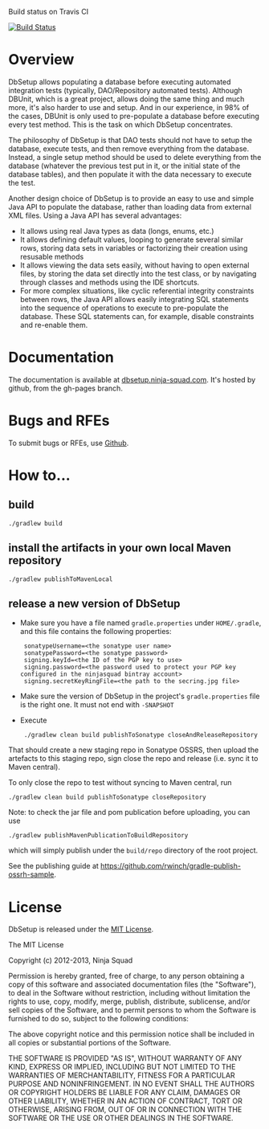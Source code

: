 Build status on Travis CI

[![Build Status](https://secure.travis-ci.org/Ninja-Squad/DbSetup.png)](http://travis-ci.org/Ninja-Squad/DbSetup)

# Overview

DbSetup allows populating a database before executing automated integration tests (typically, DAO/Repository automated tests). 
Although DBUnit, which is a great project, allows doing the same thing and much more, it's also harder to use and setup. 
And in our experience, in 98% of the cases, DBUnit is only used to pre-populate a database before executing every test method. 
This is the task on which DbSetup concentrates.

The philosophy of DbSetup is that DAO tests should not have to setup the database, execute tests, and then remove everything from the database. 
Instead, a single setup method should be used to delete everything from the database (whatever the previous test put in it, or the initial state 
of the database tables), and then populate it with the data necessary to execute the test.

Another design choice of DbSetup is to provide an easy to use and simple Java API to populate the database, rather than loading data from external 
XML files. Using a Java API has several advantages:

   - It allows using real Java types as data (longs, enums, etc.)
   - It allows defining default values, looping to generate several similar rows, storing data sets in variables or factorizing their 
     creation using resusable methods
   - It allows viewing the data sets easily, without having to open external files, by storing the data set directly into the test class, 
     or by navigating through classes and methods using the IDE shortcuts.
   - For more complex situations, like cyclic referential integrity constraints between rows, the Java API allows easily integrating SQL 
     statements into the sequence of operations to execute to pre-populate the database. These SQL statements can, for example, disable 
     constraints and re-enable them.

# Documentation

The documentation is available at [dbsetup.ninja-squad.com](http://dbsetup.ninja-squad.com). It's hosted by github,
from the gh-pages branch.

# Bugs and RFEs

To submit bugs or RFEs, use [Github](https://github.com/Ninja-Squad/DbSetup/issues).

# How to...
## build

    ./gradlew build

## install the artifacts in your own local Maven repository
    
    ./gradlew publishToMavenLocal
    
## release a new version of DbSetup

 - Make sure you have a file named `gradle.properties` under `HOME/.gradle`, and this file contains the following 
properties:

        sonatypeUsername=<the sonatype user name>
        sonatypePassword=<the sonatype password>       
        signing.keyId=<the ID of the PGP key to use>
        signing.password=<the password used to protect your PGP key configured in the ninjasquad bintray account>
        signing.secretKeyRingFile=<the path to the secring.jpg file>

 - Make sure the version of DbSetup in the project's `gradle.properties` file is the right one. It must not end with `-SNAPSHOT`
 - Execute
 
        ./gradlew clean build publishToSonatype closeAndReleaseRepository
        
That should create a new staging repo in Sonatype OSSRS, then upload the artefacts to this staging repo, 
sign close the repo and release (i.e. sync it to Maven central).

To only close the repo to test without syncing to Maven central, run

    ./gradlew clean build publishToSonatype closeRepository

Note: to check the jar file and pom publication before uploading, you can use 

    ./gradlew publishMavenPublicationToBuildRepository
    
which will simply publish under the `build/repo` directory of the root project.

See the publishing guide at https://github.com/rwinch/gradle-publish-ossrh-sample.

# License

DbSetup is released under the [MIT License](http://en.wikipedia.org/wiki/MIT_License).

The MIT License

Copyright (c) 2012-2013, Ninja Squad

Permission is hereby granted, free of charge, to any person obtaining a copy
of this software and associated documentation files (the "Software"), to deal
in the Software without restriction, including without limitation the rights
to use, copy, modify, merge, publish, distribute, sublicense, and/or sell
copies of the Software, and to permit persons to whom the Software is
furnished to do so, subject to the following conditions:

The above copyright notice and this permission notice shall be included in
all copies or substantial portions of the Software.

THE SOFTWARE IS PROVIDED "AS IS", WITHOUT WARRANTY OF ANY KIND, EXPRESS OR
IMPLIED, INCLUDING BUT NOT LIMITED TO THE WARRANTIES OF MERCHANTABILITY,
FITNESS FOR A PARTICULAR PURPOSE AND NONINFRINGEMENT. IN NO EVENT SHALL THE
AUTHORS OR COPYRIGHT HOLDERS BE LIABLE FOR ANY CLAIM, DAMAGES OR OTHER
LIABILITY, WHETHER IN AN ACTION OF CONTRACT, TORT OR OTHERWISE, ARISING FROM,
OUT OF OR IN CONNECTION WITH THE SOFTWARE OR THE USE OR OTHER DEALINGS IN
THE SOFTWARE.
